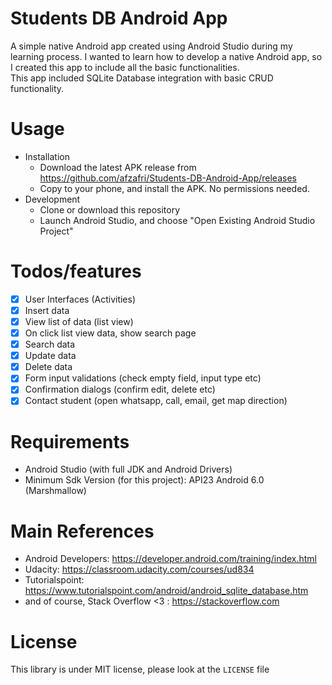 # Students DB Android App
A simple native Android app created using Android Studio during my learning process. I wanted to learn how to develop a native Android app, so I created this app to include all the basic functionalities.<br>
This app included SQLite Database integration with basic CRUD functionality. 

# Usage
- Installation
	- Download the latest APK release from https://github.com/afzafri/Students-DB-Android-App/releases
	- Copy to your phone, and install the APK. No permissions needed.
- Development
	- Clone or download this repository
	- Launch Android Studio, and choose "Open Existing Android Studio Project"

# Todos/features
- [x] User Interfaces (Activities)
- [x] Insert data
- [x] View list of data (list view)
- [x] On click list view data, show search page
- [x] Search data
- [x] Update data
- [x] Delete data
- [x] Form input validations (check empty field, input type etc)
- [x] Confirmation dialogs (confirm edit, delete etc)
- [x] Contact student (open whatsapp, call, email, get map direction)

# Requirements
- Android Studio (with full JDK and Android Drivers)
- Minimum Sdk Version (for this project): API23 Android 6.0 (Marshmallow)

# Main References
- Android Developers: https://developer.android.com/training/index.html
- Udacity: https://classroom.udacity.com/courses/ud834
- Tutorialspoint: https://www.tutorialspoint.com/android/android_sqlite_database.htm
- and of course, Stack Overflow <3 : https://stackoverflow.com

# License
This library is under MIT license, please look at the ```LICENSE``` file
